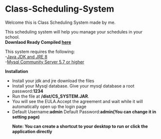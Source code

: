 # Class-Scheduling-System
Welcome this is Class Scheduling System made by me.

This scheduling system will help you manage your schedules in your school.
<br>
<b>Downlaod Ready Compiled [here](http://roydesu.epizy.com/upload/dist.zip/dist.zip)</b>


This system requires the following:
<br>
-[Java JDK and JRE 8](https://www.oracle.com/java/technologies/javase-jre8-downloads.html)<br>
-[Mysql Community Server 5.7 or higher](https://dev.mysql.com/downloads/mysql/5.7.html)

<b>Installation</b>
<ul>
 <li>Install your jdk and jre download the files </li>
  <li> Install your Mysql database. Give your mysql database a root password:<b>1234</b></li>
 <li>Run the file at <b>/dist/CS_SYSTEM.JAR</b>.</li>
 <li> You will see the EULA.Accept the agreement and wait while it will automatically open up the login page </li>
  
  <li>Default Username:<b>admin</b> Default Password:<b>admin(You can change it in setting page)</b></li> 
  
  <b>Note: You can create a shortcut to your desktop to run or click the application directly</b>
  </ul>
